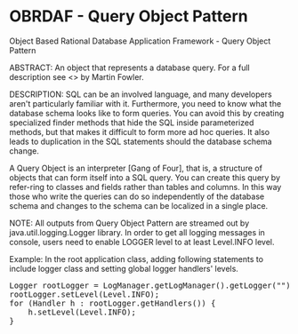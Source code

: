 # OBRDAF - Query Object Pattern
Object Based Rational Database Application Framework - Query Object Pattern

ABSTRACT:
An object that represents a database query.
For a full description see <<Patterns of Enterprise Application Architecture>> by Martin Fowler.

DESCRIPTION:
SQL can be an involved language, and many developers aren't particularly familiar with it. Furthermore, you need to know what the database schema looks like to form queries. You can avoid this by creating specialized finder methods that hide the SQL inside parameterized methods, but that makes it difficult to form more ad hoc queries. It also leads to duplication in the SQL statements should the database schema change.

A Query Object is an interpreter [Gang of Four], that is, a structure of objects that can form itself into a SQL query. You can create this query by refer-ring to classes and fields rather than tables and columns. In this way those who write the queries can do so independently of the database schema and changes to the schema can be localized in a single place.

NOTE: 
All outputs from Query Object Pattern are streamed out by java.util.logging.Logger library. 
In order to get all logging messages in console, users need to enable LOGGER level to at least Level.INFO level.

Example: 
In the root application class, adding following statements to include logger class and setting global logger handlers'
levels.

<pre>
Logger rootLogger = LogManager.getLogManager().getLogger("");
rootLogger.setLevel(Level.INFO);
for (Handler h : rootLogger.getHandlers()) {
    h.setLevel(Level.INFO);
}
</pre>